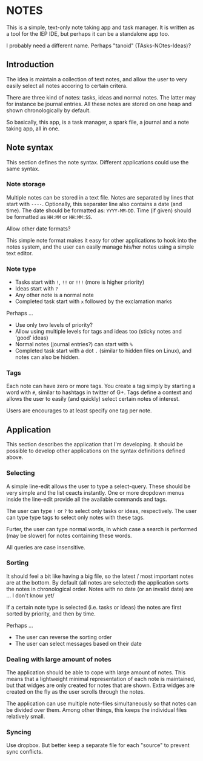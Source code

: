 # NOTES

This is a simple, text-only note taking app and task manager.
It is written as a tool for the IEP IDE, but perhaps it can be a standalone app too.

I probably need a different name. Perhaps "tanoid" (TAsks-NOtes-Ideas)?


## Introduction

The idea is maintain a collection of text notes, and allow the user to
very easily select all notes accoring to certain critera.

There are three kind of notes: tasks, ideas and normal notes. The latter may
for instance be journal entries. All these notes are stored on one heap and
shown chronologically by default.

So basically, this app, is a task manager, a spark file, a journal and a note
taking app, all in one.



## Note syntax

This section defines the note syntax. Different applications could use the same syntax.

### Note storage

Multiple notes can be stored in a text file. Notes are separated by lines that start with ``----``.
Optionally, this separater line also contains a date (and time). The date should be 
formatted as: ``YYYY-MM-DD``. Time (if given) should be formatted as ``HH:MM`` or ``HH:MM:SS``.

Allow other date formats?

This simple note format makes it easy for other applications to hook into the notes system,
and the user can easily manage his/her notes using a simple text editor. 


### Note type

  * Tasks start with ``!``, ``!!`` or ``!!!`` (more is higher priority)
  * Ideas start with ``?``
  * Any other note is a normal note
  * Completed task start with ``x`` followed by the exclamation marks
  
Perhaps ...

  * Use only two levels of priority?
  * Allow using multiple levels for tags and ideas too (sticky notes and 'good' ideas)
  * Normal notes (journal entries?) can start with ``%``
  * Completed task start with a dot ``.`` (similar to hidden files on Linux), and notes can also be hidden.


### Tags

Each note can have zero or more tags. You create a tag simply by starting a word with ``#``, similar
to hashtags in twitter of G+. Tags define a context and allows the user to easily (and quickly) select
certain notes of interest.

Users are encourages to at least specify one tag per note.


## Application

This section describes the application that I'm developing. It should be possible to develop other 
applications on the syntax definitions defined above.


### Selecting

A simple line-edit allows the user to type a select-query. These should be very simple and the
list ceacts instantly. One or more dropdown menus inside the line-edit provide all the available
commands and tags.

The user can type ``!`` or ``?`` to select only tasks or ideas, respectively. The user
can type type tags to select only notes with these tags. 

Furter, the user can type normal words, in which case a search is performed (may be slower) for 
notes containing these words.

All queries are case insensitive.


### Sorting

It should feel a bit like having a big file, so the latest / most important notes are 
at the bottom. By default (all notes are selected) the application sorts the
notes in chronological order. Notes with no date (or an invalid date) are ... I don't know yet/

If a certain note type is selected (i.e. tasks or ideas) the notes are first sorted 
by priority, and then by time. 

Perhaps ...

  * The user can reverse the sorting order
  * The user can select messages based on their date


### Dealing with large amount of notes

The application should be able to cope with large amount of notes. This means that a 
lightweight minimal representation of each note is maintained, but that widges are only
created for notes that are shown. Extra widges are created on the fly as the user scrolls 
through the notes.

The application can use multiple note-files simultaneously so that notes can be divided
over them. Among other things, this keeps the individual files relatively small.

### Syncing

Use dropbox. But better keep a separate file for each "source" to prevent sync conflicts.




